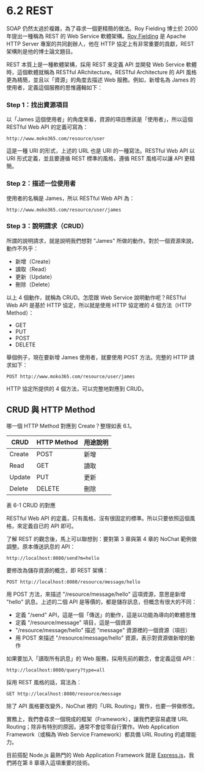 # 6.2 REST

SOAP 仍然太過於複雜，為了尋求一個更精簡的做法。Roy Fielding 博士於 2000 年提出一種稱為 REST 的 Web Service 軟體架構。[Roy Fielding][1] 是 Apache HTTP Server 專案的共同創辦人，他在 HTTP 協定上有非常重要的貢獻，REST 架構則是他的博士論文題目。

[1]: http://en.wikipedia.org/wiki/Roy_Fielding "Roy Fielding"

REST 本質上是一種軟體架構，採用 REST 來定義 API 並開發 Web Service 軟體時，這個軟體就稱為 RESTful ARchitecture。RESTful Architecture 的 API 風格更為棈簡，並且以「資源」的角度去描述 Web 服務。例如，新增名為 James 的使用者，定義這個服務的思惟邏輯如下：

### Step 1：找出資源項目

以「James 這個使用者」的角度來看，資源的項目應該是「使用者」，所以這個 RESTful Web API 的定義可寫為：

~~~~~~~~
http://www.moko365.com/resource/user
~~~~~~~~

這是一種 URI 的形式，上述的 URL 也是 URI 的一種寫法。RESTful Web API 以 URI 形式定義，並且要遵循 REST 標準的風格，遵循 REST 風格可以讓 API 更精簡。

### Step 2：描述一位使用者

使用者的名稱是 James，所以 RESTful Web API 為：

~~~~~~~~
http://www.moko365.com/resource/user/james
~~~~~~~~

### Step 3：說明請求（CRUD）

所謂的說明請求，就是說明我們想對 "James" 所做的動作。對於一個資源來說，動作不外乎：

- 新增（Create）
- 讀取（Read）
- 更新（Update）
- 刪除（Delete）

以上 4 個動作，就稱為 CRUD。怎麼跟 Web Service 說明動作呢？RESTful Web API 是基於 HTTP 協定，所以就是使用 HTTP 協定裡的 4 個方法（HTTP Method）：

- GET
- PUT
- POST
- DELETE

舉個例子，現在要新增 James 使用者，就要使用 POST 方法。完整的 HTTP 請求如下：

~~~~~~~~
POST http://www.moko365.com/resource/user/james
~~~~~~~~

HTTP 協定所提供的 4 個方法，可以完整地對應到 CRUD。

## CRUD 與 HTTP Method

哪一個 HTTP Method 對應到 Create？整理如表 6.1。

|CRUD       |HTTP Method      |用途說明      
|-----------|----------|--------------
|Create     |POST      |新增
|Read       |GET 	   |讀取
|Update     |PUT       |更新
|Delete     |DELETE    |刪除
表 6-1 CRUD 的對應

RESTful Web API 的定義，只有風格，沒有很固定的標準。所以只要依照這個風格，來定義自已的 API 即可。

了解 REST 的觀念後，馬上可以聯想到：要對第 3 章與第 4 章的 NoChat 範例做調整。原本傳送訊息的 API：

~~~~~~~~
http://localhost:8080/send?m=hello
~~~~~~~~

要修改為儲存資源的概念，即 REST 架構：

~~~~~~~~
POST http://localhost:8080/resource/message/hello
~~~~~~~~

用 POST 方法，來描述 "/resource/message/hello" 這項資源，意思是新增 "hello" 訊息。上述的二個 API 是等價的，都是儲存訊息，但概念有很大的不同：

- 定義 "/send" API，這是一個「傳送」的動作，這是以功能為導向的軟體思惟
- 定義 "/resource/message" 項目，這是一個資源
- "/resource/message/hello" 描述 "message" 資源裡的一個資源（項目）
- 用 POST 來描述 "/resource/message/hello" 資源，表示對資源做新增的動作

如果要加入「讀取所有訊息」的 Web 服務，採用先前的觀念，會定義這個 API：

~~~~~~~~
http://localhost:8080/query?type=all
~~~~~~~~

採用 REST 風格的話，寫法為：

~~~~~~~~
GET http://localhost:8080/resource/message
~~~~~~~~

除了 API 風格要改變外，NoChat 裡的「URL Routing」實作，也要一併做修改。

實務上，我們會尋求一個現成的框架（Framework），讓我們更容易處理 URL Routing；除非有特別的原因，通常不會從零自行實作。Web Application Framework（或稱為 Web Service Framework）都具備 URL Routing 的處理能力。

目前搭配 Node.js 最熱門的 Web Application Framework 就是 [Express.js][2]，我們將在第 8 章導入這項重要的技術。

[2]: http://expressjs.com/

